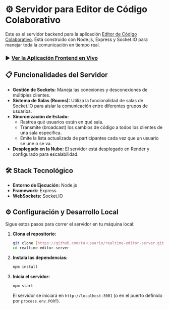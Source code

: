 # ⚙️ Servidor para Editor de Código Colaborativo

Este es el servidor backend para la aplicación [Editor de Código Colaborativo](https://realtime-editor-client.vercel.app/). Está construido con Node.js, Express y Socket.IO para manejar toda la comunicación en tiempo real.

### ▶️ [Ver la Aplicación Frontend en Vivo](https://realtime-editor-client.vercel.app/)

## 📋 Funcionalidades del Servidor

- **Gestión de Sockets:** Maneja las conexiones y desconexiones de múltiples clientes.
- **Sistema de Salas (Rooms):** Utiliza la funcionalidad de salas de Socket.IO para aislar la comunicación entre diferentes grupos de usuarios.
- **Sincronización de Estado:**
  - Rastrea qué usuarios están en qué sala.
  - Transmite (broadcast) los cambios de código a todos los clientes de una sala específica.
  - Emite la lista actualizada de participantes cada vez que un usuario se une o se va.
- **Desplegado en la Nube:** El servidor está desplegado en Render y configurado para escalabilidad.

## 🛠️ Stack Tecnológico

- **Entorno de Ejecución:** Node.js
- **Framework:** Express
- **WebSockets:** Socket.IO

## ⚙️ Configuración y Desarrollo Local

Sigue estos pasos para correr el servidor en tu máquina local:

1. **Clona el repositorio:**
   ```bash
   git clone [https://github.com/tu-usuario/realtime-editor-server.git](https://github.com/tu-usuario/realtime-editor-server.git)
   cd realtime-editor-server
   ```

2. **Instala las dependencias:**
   ```bash
   npm install
   ```

3. **Inicia el servidor:**
   ```bash
   npm start
   ```
   El servidor se iniciará en `http://localhost:3001` (o en el puerto definido por `process.env.PORT`).